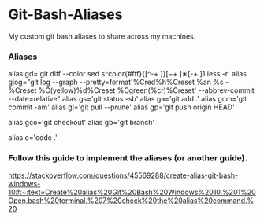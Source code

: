 # Git-Bash-Aliases
My custom git bash aliases to share across my machines. 

### Aliases
alias gd='git diff --color  sed s^color{#fff}{[^-+ ]}[−+ ]∗[-+ ]1  less -r'
alias glog="git log --graph --pretty=format'%Cred%h%Creset %an %s - %Creset %C(yellow)%d%Creset %Cgreen(%cr)%Creset' --abbrev-commit --date=relative"
alias gs='git status -sb'
alias ga='git add .'
alias gcm='git commit -am'
alias gl='git pull --prune'
alias gp='git push origin HEAD'

alias gco='git checkout'
alias gb='git branch'

alias e='code .'

### Follow this guide to implement the aliases (or another guide).
https://stackoverflow.com/questions/45569288/create-alias-git-bash-windows-10#:~:text=Create%20alias%20Git%20Bash%20Windows%2010.%201%20Open,bash%20terminal.%207%20check%20the%20alias%20command.%20
